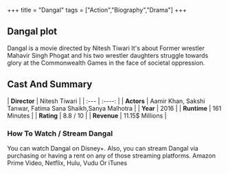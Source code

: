 +++
title = "Dangal"
tags = ["Action","Biography","Drama"]
+++
## Dangal plot
Dangal is a movie directed by Nitesh Tiwari It's about Former wrestler Mahavir Singh Phogat and his two wrestler daughters struggle towards glory at the Commonwealth Games in the face of societal oppression.
## Cast And Summary
| **Director**      | Nitesh Tiwari |
    | :---        |    :----:   |
    |  **Actors** | Aamir Khan, Sakshi Tanwar, Fatima Sana Shaikh,Sanya Malhotra |
    | **Year**   | 2016    |
    |  **Runtime** | 161 Minutes |
    |  **Rating** | 8.8 / 10 | 
    |  **Revenue** | 11.15$ Millions |
### How To Watch / Stream Dangal
You can watch Dangal on Disney+.
Also, you can stream Dangal via purchasing or having a rent on any of those streaming platforms.
Amazon Prime Video, Netflix, Hulu, Vudu Or iTunes